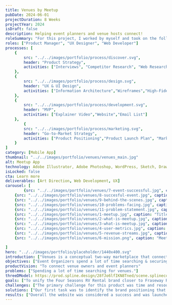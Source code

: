 ```yaml
---
title: Venues by Meetup
pubDate: 2024-06-01
projectDuration: 8 Weeks
projectYear: 2024
isDraft: false
description: Helping event planners and venue hosts connect! 
roleSummary: "For this project, I worked by myself and took on the following roles."
roles: ["Product Manager", "UX Designer", "Web Developer"]
processes: [
    {
        src: "../../images/portfolio/process/discover.svg",
        header: "Product Strategy",
        activities: ["Interviews", "Competitor Research", "Web Research", "Product Strategy", "Problem Space", "Problem Statement"]
    },
    {
        src: "../../images/portfolio/process/design.svg",
        header: "UX & UI Design",
        activities: ["Information Architecture","Wireframes","High-Fidelity Mock-ups"]
    },
    {
        src: "../../images/portfolio/process/development.svg",
        header: "MVP",
        activities: ["Explainer Video","Website","Email List"]
    },
        {
        src: "../../images/portfolio/process/marketing.svg",
        header: "Go-to-Market Strategy",
        activities: ["Product Positioning","Product Launch Plan", "Marketing Plan"]
    }
]
category: [Mobile App]
thumbnail: "../../images/portfolio/venues/venues_main.jpg"
alt: Meetup App
technology: Adobe Illustrator, Adobe Photoshop, WordPress, Sketch, DrawIO, Google Tag Manager, 
isLocked: false
cta: Learn more
deliverables: [Art Direction, Web Development, UX]
carousel: [
        {src: "../../images/portfolio/venues/7-event-successful.jpg", caption: "What makes an Event Successful"}, 
    {src: "../../images/portfolio/venues/8-succesful-event.jpg", caption: "Attributes of a Successful Event"}, 
    {src: "../../images/portfolio/venues/9-behind-the-scenes.jpg", caption: "Event planner To do List"}, 
    {src: "../../images/portfolio/venues/10-problems-facing.jpg", caption: "Problems Organizers are facing"}, 
    {src: "../../images/portfolio/venues/11-problem-statement.jpg", caption: "Problem Statement"}, 
    {src: "../../images/portfolio/venues/1-meetup.jpg", caption: "Title Slide"},   
    {src: "../../images/portfolio/venues/2-what-is-meetup.jpg", caption: "What is Meetup?"},    
    {src: "../../images/portfolio/venues/3-what-is-meetup.jpg", caption: "Meetup Explaination"}, 
    {src: "../../images/portfolio/venues/4-user-metrics.jpg", caption: "Current Meetup User Metrics"}, 
    {src: "../../images/portfolio/venues/5-revenue-streams.jpg", caption: "Revenue Streams"}, 
    {src: "../../images/portfolio/venues/6-mission.png", caption: "Meetup's Mission Statement"} 

]
hero: "../../images/portfolio/placeholder/1440x400.svg"
introduction: ["Venues is a conceptual two-way marketplace that connects venue owners with event hosts","This project was conceived during my Product Management course from BrainStation Vancouver and as a recommendation to select an existing company to enhance an existing product or create a new product.", "For this project, I've selected Meetup as my company to address a problem space that still exist today."]
objectives: ["Event Organizers spend a lot of time searching & securing consistent venues for their groups."]
productVision: "To connect venue owners and event planners"
problems: ["Spending a lot of time searching for venues."]
threeDModel: https://prod.spline.design/28fJo6lfIKN8Tned/scene.splinecode
goals: ["To unify the Four Seasons RV Rental brand closer to Fraseway RV.", "To provide a modern mobile-friendly experience for customers.", "To implement a content management system to increase productivity for staff.", "To add in analytics via GTM and Google Universal Analytics." ]
challenges: ["The primary challenge for this product was time and resources. In addition to the product needing to be completed before the start of the camping season. We were also tasked to consolidate the brand closer to Fraserway RV.","Since this product was being created in-house with very little budget, the team huddled and came up with the following solution."]
solutions: ["Our first task was to identify the brand positioning that we wanted to take with Four Seasons. The decision was to remove the economy portion and introduce the tie in the Fraserway instead. We then took a look at the logo to see how we may take elements from the Fraserway logo to help bring it closer to Fraserway's logo.", "The department wanted the brand to capture the fun atmosphere of renting RVs and the rental department, so I created 3 different art directions to help visualize the look. We ultimately went with the current brand elements of faceless vector art to allow the style to be flexible and have it juxtaposed it with real RV images. We took apart the design inside adobe cc library and created a design system to quickly compose new designs.","For the website, we opted to purchase a starter theme to reduce development time and modified it with some custom development. To satisfy specific business requirements, we used plug-in combinations such as custom post type and advanced custom fields to create custom data fields to make it easier for staff to populate the content."]
results: ["Overall the website was considered a success and was launched on time. The art direction was well-recieved and additional assets such as tire covers, physical signage continue to be utilized and expanded by the rental department today."]
---
```




<!-- 
<section class="container">
<span class="portfolio-case-study-header">Case Study Details</span>
</section>

<section class="container">
<h2 class="container-header">Challenges</h2>
<div class="container-content">
<div class="container-item">
<img class="container-image" src="https://placehold.co/300x300?text=challenges">
<h4 class="container-subheader">Custom Static generating PHP</h4>
<p>The content management system that it is on is not user-friendly and is very difficult to update for non-technical staff members.</p>

</div>
<div class="container-item">
<img class="container-image" src="https://placehold.co/300x300?text=challenges 2">
<h4 class="container-subheader">Limited time & resources</h4>
<p>The content management system that it is on is not user-friendly and is very difficult to update for non-technical staff members.</p>
</div>
</div>
<div class="container-item">
<img class="container-image" src="https://placehold.co/300x300?text=challenges 2">
<h4 class="container-subheader">Limited time & resources</h4>
<p>The content management system that it is on is not user-friendly and is very difficult to update for non-technical staff members.</p>
</div>
</div>
</section>
<section class="container">
<h3 class="container-header">Problem Statement C</h3>
<h4 class="problem-statement">Updates to the websites are very slow and limited to only a few who know how to change content.
</h4>
</section> -->


<!--

## DISCOVERY
### Interviewing Internal Subject Matter Experts

Some example questions that we asked were the following:
- What are rental customers looking for when booking an RV?
- What does rental operations need to help generate revenue?
- What are the KPIs we are using to determine success?

One of our subject matter experts has been part of the rental division since its inception and the interview process gave us a lot of insights and information about rental customers and their behaviours. 

### CHALLENGES
- No web analytics 
- Booking System on a separate platform


### PROBLEM STATEMENT
- Four Seasons RV Rentals looks different than Fraserway RV
- How do we make it more accessible to other internal staff


### Interviewing Subject Matter Experts
We interviewed our subject matter experts to try and figure out what was important for their customers.

Some example questions that we asked were the following:
- What are rental customers looking for when booking an RV?
- What does rental operations need to help generate revenue?
- What are the KPIs we are using to determine success?

One of our subject matter experts has been part of the rental division since its inception and the interview process gave us a lot of insights and information about rental customers and their behaviours. 

### Understanding the Competition
From our interview, we identified the competition and performed a competitor analysis to better understand what the competition is doing for their customers. 

Some example questions that our team had asked were the following:
- What information does our competitors have that we can easily put in place. 
- What features does our competitors have that we currently do not.
- What services do we currently offer that we aren't telling our customers.

These types of questions help us identify, how we can differentiate against our competitors.

### Identifying the Platform
Updating the content manually through a code editor was not sustainable as it was built with PHP. This made it technically difficult for other team members to update the website with new offers or content. We decided on a platform that the department was familiar with so it can be easily updated by everyone else.

### Information Architecture
The content of the old website was copied and analyzed to help identify themes. We also reviewed our notes from the interview to ensure that key elements noted by the subject matter experts are taken into consideration at this stage.

We defined each category and then prioritized the content balancing business goals and user needs. 

### User Flow
A user flow diagram was then created to help guide users through what was required to make a booking request.

## 02 SYNTHESIZING A SOLUTION
After reviewing all of our notes, we synthesized the research to prescribed a solution for the department.

### Lo & Hi-fidelity Mockups
A lo-fidelity diagram was created in sketch to help guide users through what was required to make a booking request. A Hi-fidelity prototype was also created to help the rental department visualize the art direction and conceptual website.

## 03 EXECUTION
Once the concept had been approved, we created UI mockups on key template pages only for approval due to timeline and resource availability.

### Staging the website
A staging site was provided by IT to facilitate testing and provide a space for us to make our updates.

### Producing Design Assets
After creating the rest of the mockups, we extracted a list of images and sizes to be produced by our designer.

## 04 APPROVALS & FINAL REVISIONS 
We sat down with the rental department to go through the new website page by page as well as give them the opportunity to further explore after the presentation. 

### Setting Up Google Tag Manager for Analytics and Event Tracking
Google tag manager was placed with Universal Analytics and event tracking KPIs into analytics. 

## 05 RESULT
The website replatform was deem a success and the art direction provided by me was received favouribly by the VP of Rentals. Overall bookings and traffic have also increased as a result. -->
